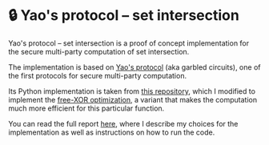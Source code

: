 # 🔒 Yao's protocol – set intersection

Yao's protocol – set intersection is a proof of concept implementation for the secure multi-party computation of set intersection.
 
The implementation is based on [Yao's protocol](https://ieeexplore.ieee.org/document/4568207) (aka garbled circuits), one of the first protocols for secure multi-party computation.

Its Python implementation is taken from [this repository](https://github.com/ojroques/garbled-circuit), which I modified to implement the [free-XOR optimization](http://www.cs.toronto.edu/~vlad/papers/XOR_ICALP08.pdf), a variant that makes the computation much more efficient for this particular function.

You can read the full report [here](report.pdf), where I describe my choices for the implementation as well as instructions on how to run the code.
